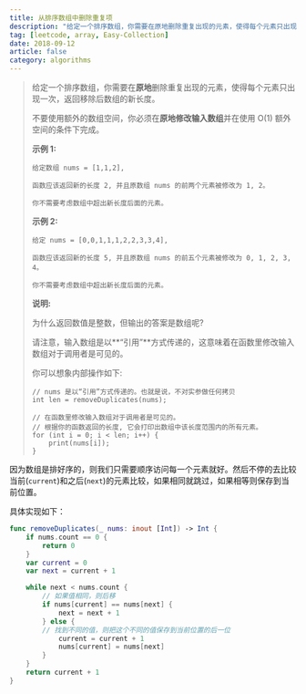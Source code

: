 ```yaml
---
title: 从排序数组中删除重复项
description: "给定一个排序数组，你需要在原地删除重复出现的元素，使得每个元素只出现一次，返回移除后数组的新长度。"
tag: [leetcode, array, Easy-Collection]
date: 2018-09-12
article: false
category: algorithms
---
```


> 给定一个排序数组，你需要在**原地**删除重复出现的元素，使得每个元素只出现一次，返回移除后数组的新长度。
>
> 不要使用额外的数组空间，你必须在**原地修改输入数组**并在使用 O(1) 额外空间的条件下完成。
>
> **示例 1:**
>
> ```
> 给定数组 nums = [1,1,2], 
> 
> 函数应该返回新的长度 2, 并且原数组 nums 的前两个元素被修改为 1, 2。 
> 
> 你不需要考虑数组中超出新长度后面的元素。
> ```
>
> **示例 2:**
>
> ```
> 给定 nums = [0,0,1,1,1,2,2,3,3,4],
> 
> 函数应该返回新的长度 5, 并且原数组 nums 的前五个元素被修改为 0, 1, 2, 3, 4。
> 
> 你不需要考虑数组中超出新长度后面的元素。
> ```
>
> **说明:**
>
> 为什么返回数值是整数，但输出的答案是数组呢?
>
> 请注意，输入数组是以**“引用”**方式传递的，这意味着在函数里修改输入数组对于调用者是可见的。
>
> 你可以想象内部操作如下:
>
> ```
> // nums 是以“引用”方式传递的。也就是说，不对实参做任何拷贝
> int len = removeDuplicates(nums);
> 
> // 在函数里修改输入数组对于调用者是可见的。
> // 根据你的函数返回的长度, 它会打印出数组中该长度范围内的所有元素。
> for (int i = 0; i < len; i++) {
>     print(nums[i]);
> }
> ```

<!--more-->

因为数组是排好序的，则我们只需要顺序访问每一个元素就好。然后不停的去比较当前(`current`)和之后(`next`)的元素比较，如果相同就跳过，如果相等则保存到当前位置。

具体实现如下：

```swift
func removeDuplicates(_ nums: inout [Int]) -> Int {
    if nums.count == 0 {
        return 0
    }
    var current = 0
    var next = current + 1

    while next < nums.count {
        // 如果值相同，则后移
        if nums[current] == nums[next] {
            next = next + 1
        } else {
        // 找到不同的值，则把这个不同的值保存到当前位置的后一位
            current = current + 1
            nums[current] = nums[next]
        }
    }
    return current + 1
}
```
